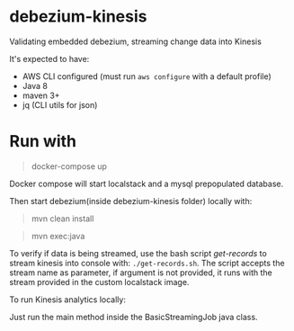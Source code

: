 # debezium-kinesis
Validating embedded debezium, streaming change data into Kinesis

It's expected to have:
- AWS CLI configured (must run `aws configure` with a default profile) 
- Java 8
- maven 3+
- jq (CLI utils for json)

# Run with

> docker-compose up

Docker compose will start localstack and a mysql prepopulated database.

Then start debezium(inside debezium-kinesis folder) locally with:
> mvn clean install

> mvn exec:java

To verify if data is being streamed, use the bash script *get-records* to stream kinesis into console with: `./get-records.sh`. The script accepts the stream name as parameter, if argument is not provided, it runs with the stream provided in the custom localstack image.

To run Kinesis analytics locally:

Just run the main method inside the BasicStreamingJob java class.
